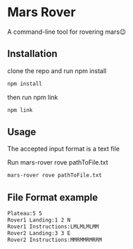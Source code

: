 
# Mars Rover

A command-line tool for rovering mars😉

## Installation

clone the repo and run npm install

```bash
npm install
```

then run npm link 

```bash
npm link
```

## Usage

The accepted input format is a text file

Run mars-rover rove pathToFile.txt

```bash
mars-rover rove pathToFile.txt
```

## File Format example
```txt
Plateau:5 5
Rover1 Landing:1 2 N
Rover1 Instructions:LMLMLMLMM
Rover2 Landing:3 3 E
Rover2 Instructions:MMRMMRMRRM
```

